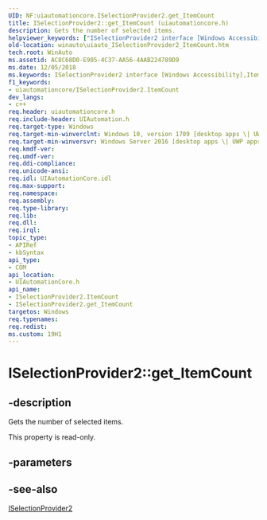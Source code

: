```yaml
---
UID: NF:uiautomationcore.ISelectionProvider2.get_ItemCount
title: ISelectionProvider2::get_ItemCount (uiautomationcore.h)
description: Gets the number of selected items.helpviewer_keywords: ["ISelectionProvider2 interface [Windows Accessibility]","ItemCount property","ISelectionProvider2.ItemCount","ISelectionProvider2.get_ItemCount","ISelectionProvider2::ItemCount","ISelectionProvider2::get_ItemCount","ItemCount property [Windows Accessibility]","ItemCount property [Windows Accessibility]","ISelectionProvider2 interface","get_ItemCount","uiautomationcore/ISelectionProvider2::ItemCount","uiautomationcore/ISelectionProvider2::get_ItemCount","winauto.uiauto_ISelectionProvider2_ItemCount"]
old-location: winauto\uiauto_ISelectionProvider2_ItemCount.htm
tech.root: WinAuto
ms.assetid: AC8C68D0-E905-4C37-AA56-4AAB224789D9
ms.date: 12/05/2018
ms.keywords: ISelectionProvider2 interface [Windows Accessibility],ItemCount property, ISelectionProvider2.ItemCount, ISelectionProvider2.get_ItemCount, ISelectionProvider2::ItemCount, ISelectionProvider2::get_ItemCount, ItemCount property [Windows Accessibility], ItemCount property [Windows Accessibility],ISelectionProvider2 interface, get_ItemCount, uiautomationcore/ISelectionProvider2::ItemCount, uiautomationcore/ISelectionProvider2::get_ItemCount, winauto.uiauto_ISelectionProvider2_ItemCount
f1_keywords:
- uiautomationcore/ISelectionProvider2.ItemCount
dev_langs:
- c++
req.header: uiautomationcore.h
req.include-header: UIAutomation.h
req.target-type: Windows
req.target-min-winverclnt: Windows 10, version 1709 [desktop apps \| UWP apps]
req.target-min-winversvr: Windows Server 2016 [desktop apps \| UWP apps]
req.kmdf-ver: 
req.umdf-ver: 
req.ddi-compliance: 
req.unicode-ansi: 
req.idl: UIAutomationCore.idl
req.max-support: 
req.namespace: 
req.assembly: 
req.type-library: 
req.lib: 
req.dll: 
req.irql: 
topic_type:
- APIRef
- kbSyntax
api_type:
- COM
api_location:
- UIAutomationCore.h
api_name:
- ISelectionProvider2.ItemCount
- ISelectionProvider2.get_ItemCount
targetos: Windows
req.typenames: 
req.redist: 
ms.custom: 19H1
---
```


# ISelectionProvider2::get_ItemCount


## -description


Gets the number of selected items.

This property is read-only.


## -parameters


## -see-also




<a href="https://docs.microsoft.com/windows/desktop/api/uiautomationcore/nn-uiautomationcore-iselectionprovider2">ISelectionProvider2</a>
 

 

